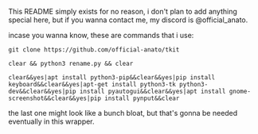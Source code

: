 This README simply exists for no reason, i don't plan to add anything special here, but if you wanna contact me, my discord is @official_anato.

incase you wanna know, these are commands that i use:
```
git clone https://github.com/official-anato/tkit

clear && python3 rename.py && clear

clear&&yes|apt install python3-pip&&clear&&yes|pip install keyboard&&clear&&yes|apt-get install python3-tk python3-dev&&clear&&yes|pip install pyautogui&&clear&&yes|apt install gnome-screenshot&&clear&&yes|pip install pynput&&clear
```

the last one might look like a bunch bloat, but that's gonna be needed eventually in this wrapper.
